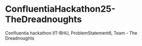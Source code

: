 # ConfluentiaHackathon25-TheDreadnoughts
Confluentia hackathon IIT-BHU, ProblemStatement6, Team - The Dreadnoughts

